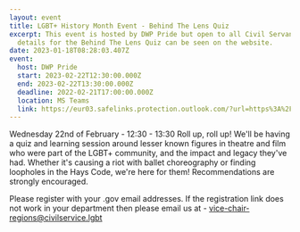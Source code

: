 ```yaml
---
layout: event
title: LGBT+ History Month Event - Behind The Lens Quiz
excerpt: This event is hosted by DWP Pride but open to all Civil Servants, full
  details for the Behind The Lens Quiz can be seen on the website.
date: 2023-01-18T08:28:03.407Z
event:
  host: DWP Pride
  start: 2023-02-22T12:30:00.000Z
  end: 2023-02-22T13:30:00.000Z
  deadline: 2022-02-21T17:00:00.000Z
  location: MS Teams
  link: https://eur03.safelinks.protection.outlook.com/?url=https%3A%2F%2Fteams.microsoft.com%2Fregistration%2F6fbxllcQF0GsKIDN_ob4ww%2Cr-JSDalAS0695HeqkxFCGA%2CuHW0JEcvJUq6mEvYcGwiuw%2COBPEtcA-Kk6Eo9bIo8q8RQ%2CowNGaHAfsUm82Ed6OfSNiQ%2CdUKhoWTmEkeuONqB5UwV8Q%3Fmode%3Dread%26tenantId%3D96f1f6e9-1057-4117-ac28-80cdfe86f8c3&data=05%7C01%7Cross.starkie%40hmrc.gov.uk%7C44289ad2e2cd4385612e08daf8b39e20%7Cac52f73cfd1a4a9a8e7a4a248f3139e1%7C0%7C0%7C638095747579639102%7CUnknown%7CTWFpbGZsb3d8eyJWIjoiMC4wLjAwMDAiLCJQIjoiV2luMzIiLCJBTiI6Ik1haWwiLCJXVCI6Mn0%3D%7C3000%7C%7C%7C&sdata=8n1O1Lo9fE1vSfHIarB%2FNfvKLNA2YQUsfVB3ZH2tCoM%3D&reserved=0
---
```

Wednesday 22nd of February - 12:30 - 13:30
Roll up, roll up! We'll be having a quiz and learning session around lesser known figures in theatre and film who were part of the LGBT+ community, and the impact and legacy they've had. Whether it's causing a riot with ballet choreography or finding loopholes in the Hays Code, we're here for them! Recommendations are strongly encouraged.

Please register with your .gov email addresses. If the registration link does not work in your department then please email us at - [vice-chair-regions@civilservice.lgbt](vice-chair-regions@civilservice.lgbt)